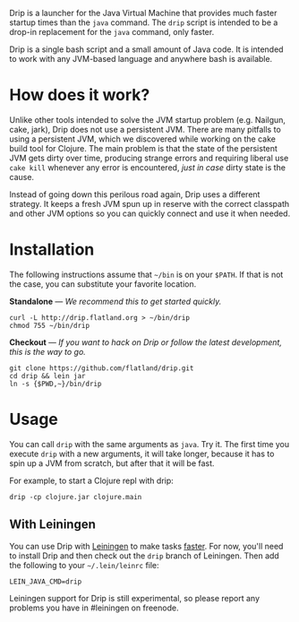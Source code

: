 Drip is a launcher for the Java Virtual Machine that provides much faster
startup times than the `java` command. The `drip` script is intended to be a
drop-in replacement for the `java` command, only faster.

Drip is a single bash script and a small amount of Java code. It is intended to
work with any JVM-based language and anywhere bash is available.

# How does it work?

Unlike other tools intended to solve the JVM startup problem (e.g. Nailgun,
cake, jark), Drip does not use a persistent JVM. There are many pitfalls to
using a persistent JVM, which we discovered while working on the cake build tool
for Clojure. The main problem is that the state of the persistent JVM gets dirty
over time, producing strange errors and requiring liberal use `cake kill`
whenever any error is encountered, *just in case* dirty state is the cause.

Instead of going down this perilous road again, Drip uses a different
strategy. It keeps a fresh JVM spun up in reserve with the correct classpath and
other JVM options so you can quickly connect and use it when needed.

# Installation

The following instructions assume that `~/bin` is on your `$PATH`. If that is
not the case, you can substitute your favorite location.

**Standalone** &mdash; *We recommend this to get started quickly.*

    curl -L http://drip.flatland.org > ~/bin/drip
    chmod 755 ~/bin/drip

**Checkout** &mdash; *If you want to hack on Drip or follow the latest
development, this is the way to go.*

    git clone https://github.com/flatland/drip.git
    cd drip && lein jar
    ln -s {$PWD,~}/bin/drip

# Usage

You can call `drip` with the same arguments as `java`. Try it. The first time
you execute `drip` with a new arguments, it will take longer, because it has to
spin up a JVM from scratch, but after that it will be fast.

For example, to start a Clojure repl with drip:

    drip -cp clojure.jar clojure.main


## With Leiningen

You can use Drip with [Leiningen](https://github.com/technomancy/leiningen) to
make tasks [faster](https://gist.github.com/3491702). For now, you'll need to
install Drip and then check out the `drip` branch of Leiningen. Then add the
following to your `~/.lein/leinrc` file:

    LEIN_JAVA_CMD=drip

Leiningen support for Drip is still experimental, so please report any problems
you have in #leiningen on freenode.
